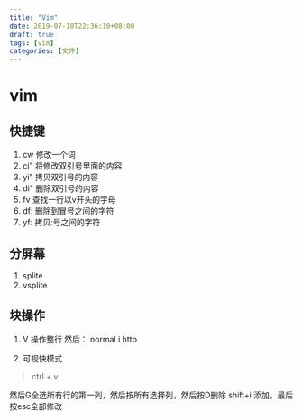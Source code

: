 ```yaml
---
title: "Vim"
date: 2019-07-18T22:36:10+08:00
draft: true
tags: [vim]
categories: [文件]
---
```



# vim


## 快捷键

1. cw
    修改一个词
2. ci"
    将修改双引号里面的内容
3. yi"
    拷贝双引号的内容
4. di"
    删除双引号的内容
5. fv
    查找一行以v开头的字母
6. df:
    删除到冒号之间的字符
7. yf:
    拷贝:号之间的字符

## 分屏幕

1. splite
2. vsplite

## 块操作

1. V 操作整行
然后： normal i http <CR>

2. 可视快模式

> ctrl + v 



然后G全选所有行的第一列，然后按所有选择列，然后按D删除 shift+i 添加，最后按esc全部修改
